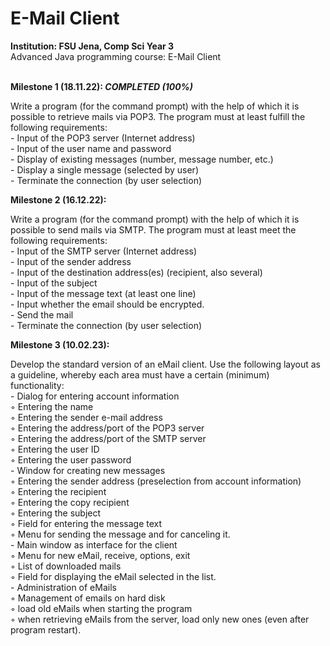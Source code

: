 # E-Mail Client
<p><strong>Institution: FSU Jena, Comp Sci Year 3</strong> <br />Advanced Java programming course: E-Mail Client</p>
<p><br /><strong>Milestone 1 (18.11.22): <em>COMPLETED (100%)</em></strong></p>
<p>Write a program (for the command prompt) with the help of which it is possible to retrieve mails via POP3. The program must at least fulfill the following requirements:<br />- Input of the POP3 server (Internet address)<br />- Input of the user name and password<br />- Display of existing messages (number, message number, etc.)<br />- Display a single message (selected by user)<br />- Terminate the connection (by user selection)</p>
<p><strong>Milestone 2 (16.12.22):</strong></p>
<p>Write a program (for the command prompt) with the help of which it is possible to send mails via SMTP. The program must at least meet the following requirements:<br />- Input of the SMTP server (Internet address)<br />- Input of the sender address<br />- Input of the destination address(es) (recipient, also several)<br />- Input of the subject<br />- Input of the message text (at least one line)<br />- Input whether the email should be encrypted.<br />- Send the mail<br />- Terminate the connection (by user selection)</p>
<p><strong>Milestone 3 (10.02.23):</strong></p>
<p>Develop the standard version of an eMail client. Use the following layout as a guideline, whereby each area must have a certain (minimum) functionality:<br />- Dialog for entering account information<br />◦ Entering the name<br />◦ Entering the sender e-mail address<br />◦ Entering the address/port of the POP3 server<br />◦ Entering the address/port of the SMTP server<br />◦ Entering the user ID<br />◦ Entering the user password<br />- Window for creating new messages<br />◦ Entering the sender address (preselection from account information)<br />◦ Entering the recipient<br />◦ Entering the copy recipient<br />◦ Entering the subject<br />◦ Field for entering the message text<br />◦ Menu for sending the message and for canceling it.<br />- Main window as interface for the client<br />◦ Menu for new eMail, receive, options, exit<br />◦ List of downloaded mails<br />◦ Field for displaying the eMail selected in the list.<br />- Administration of eMails<br />◦ Management of emails on hard disk<br />◦ load old eMails when starting the program<br />◦ when retrieving eMails from the server, load only new ones (even after program restart).</p>
